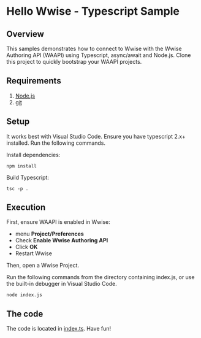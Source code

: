# Hello Wwise - Typescript Sample
## Overview

This samples demonstrates how to connect to Wwise with the Wwise Authoring API (WAAPI) using Typescript, async/await and Node.js. Clone this project to quickly bootstrap your WAAPI projects.

## Requirements

1. [Node.js](https://nodejs.org)
1. [git](https://git-scm.com/downloads)

## Setup

It works best with Visual Studio Code. Ensure you have typescript 2.x+ installed. Run the following commands.

Install dependencies:

    npm install

Build Typescript:

    tsc -p .

## Execution

First, ensure WAAPI is enabled in Wwise:
 - menu **Project/Preferences**
 - Check **Enable Wwise Authoring API**
 - Click **OK**
 - Restart Wwise

Then, open a Wwise Project.

Run the following commands from the directory containing index.js, or use the built-in debugger in Visual Studio Code.

    node index.js

## The code

The code is located in [index.ts](index.ts). Have fun!